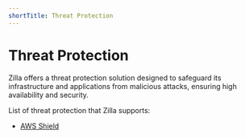 ```yaml
---
shortTitle: Threat Protection
---
```


# Threat Protection

Zilla offers a threat protection solution designed to safeguard its infrastructure and applications from malicious attacks, ensuring high availability and security.

List of threat protection that Zilla supports:

- [AWS Shield](./aws-shield.md#aws-shield)
